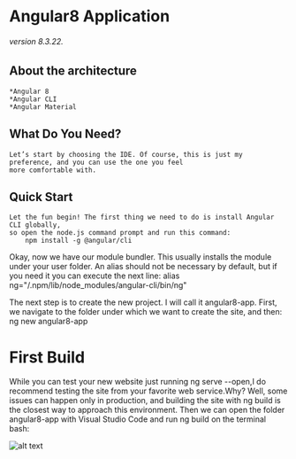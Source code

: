 
# Angular8 Application
###### version 8.3.22.

## About the architecture
	*Angular 8
	*Angular CLI
	*Angular Material
	
## What Do You Need?
	Let’s start by choosing the IDE. Of course, this is just my preference, and you can use the one you feel 
	more comfortable with. 
	
## Quick Start
	Let the fun begin! The first thing we need to do is install Angular CLI globally, 
	so open the node.js command prompt and run this command:
		npm install -g @angular/cli
	

Okay, now we have our module bundler. This usually installs the module under your user folder. 
An alias should not be necessary by default, but if you need it you can execute the next line:
	alias ng="<UserFolder>/.npm/lib/node_modules/angular-cli/bin/ng"

The next step is to create the new project. I will call it angular8-app. 
First, we navigate to the folder under which we want to create the site, and then:
	ng new angular8-app  
	
# First Build

While you can test your new website just running ng serve --open,I do recommend testing 
the site from your favorite web service.Why? Well, some issues can happen only in production, 
and building the site with ng build is the closest way to approach this environment. 
Then we can open the folder angular8-app with Visual Studio Code and run ng build on the terminal bash:

![alt text](https://github.com/sourcecode71/images/issues/1#issue-556913181)


	
